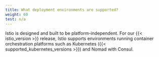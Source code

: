 ```yaml
---
title: What deployment environments are supported?
weight: 60
test: n/a
---
```


Istio is designed and built to be platform-independent. For our
{{< istio_version >}} release, Istio supports environments running
container orchestration platforms such as Kubernetes ({{< supported_kubernetes_versions >}})
and Nomad with Consul.
